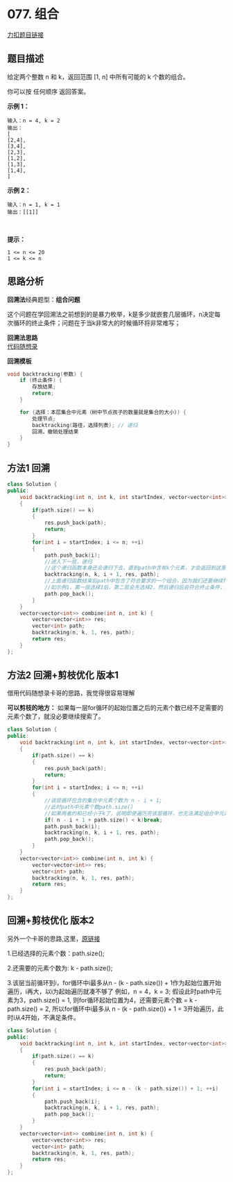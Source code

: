 # 077. 组合  

[力扣题目链接](https://leetcode-cn.com/problems/combinations/)   


## 题目描述  

给定两个整数 n 和 k，返回范围 [1, n] 中所有可能的 k 个数的组合。  

你可以按 任何顺序 返回答案。  


**示例 1：**  

    输入：n = 4, k = 2
    输出：
    [
    [2,4],
    [3,4],
    [2,3],
    [1,2],
    [1,3],
    [1,4],
    ]

**示例 2：**  

    输入：n = 1, k = 1
    输出：[[1]]
 

**提示：**

    1 <= n <= 20
    1 <= k <= n


## 思路分析  

**回溯法**经典题型：**组合问题**    

这个问题在学回溯法之前想到的是暴力枚举，k是多少就嵌套几层循环，n决定每次循环的终止条件；问题在于当k非常大的时候循环将非常难写；  


**回溯法思路**  
[代码随想录](https://programmercarl.com/0077.%E7%BB%84%E5%90%88.html#%E5%9B%9E%E6%BA%AF%E6%B3%95%E4%B8%89%E9%83%A8%E6%9B%B2)  

**回溯模板**  
```cpp
void backtracking(参数) {
    if (终止条件) {
        存放结果;
        return;
    }

    for (选择：本层集合中元素（树中节点孩子的数量就是集合的大小）) {
        处理节点;
        backtracking(路径，选择列表); // 递归
        回溯，撤销处理结果
    }
}
```

## 方法1 回溯

```cpp
class Solution {
public:
    void backtracking(int n, int k, int startIndex, vector<vector<int>>& res, vector<int>& path)
    {
        if(path.size() == k)
        {
            res.push_back(path);
            return;
        }
        for(int i = startIndex; i <= n; ++i)
        {
            path.push_back(i);
            //进入下一层，递归
            //这个递归函数本身还会递归下去，直到path中含有k个元素，才会返回到这里  
            backtracking(n, k, i + 1, res, path);
            //上面递归函数结束后path中包含了符合要求的一个组合，因为我们还要继续for循环，选择当前层下一个元素，所以要把最后一个元素删除
            //如示例1，第一层选择1后，第二层会先选择2，然后递归后会符合终止条件，返回到这里，将2删除，for循环下次选择3，直到for循环选择4，然后将1,4组放入res后到这里，将4删除，然后第二层的for循环结束，函数返回到上一层for循环，也就是第一层，此时i=1开头的组合已经都枚举了，而且path中只剩下了1，会把1删除，然后i=2，继续递归
            path.pop_back();
        }
    }  
    vector<vector<int>> combine(int n, int k) {
        vector<vector<int>> res;
        vector<int> path;
        backtracking(n, k, 1, res, path);
        return res;
    }
};
```



## 方法2 回溯+剪枝优化  版本1

借用代码随想录卡哥的思路，我觉得很容易理解    

**可以剪枝的地方：** 如果每一层for循环的起始位置之后的元素个数已经不足需要的元素个数了，就没必要继续搜索了。  

```cpp
class Solution {
public:
    void backtracking(int n, int k, int startIndex, vector<vector<int>>& res, vector<int>& path)
    {
        if(path.size() == k)
        {
            res.push_back(path);
            return;
        }
        for(int i = startIndex; i <= n; ++i)
        {
            //该层循环包含的集合中元素个数为 n - i + 1;
            //此时path中元素个数path.size()
            //如果两者的和已经小于k了，说明即使遍历完该层循环，也无法满足组合中元素个数是k的要求，可以直接将该层循环结束掉
            if( n - i + 1 + path.size() < k)break;
            path.push_back(i);
            backtracking(n, k, i + 1, res, path);
            path.pop_back();
        }
    }  
    vector<vector<int>> combine(int n, int k) {
        vector<vector<int>> res;
        vector<int> path;
        backtracking(n, k, 1, res, path);
        return res;
    }
};
```


## 回溯+剪枝优化  版本2  

另外一个卡哥的思路,这里，[原链接](https://programmercarl.com/0077.%E7%BB%84%E5%90%88.html#%E5%9B%9E%E6%BA%AF%E6%B3%95%E4%B8%89%E9%83%A8%E6%9B%B2)  

1.已经选择的元素个数：path.size();

2.还需要的元素个数为: k - path.size();

3.该层当前循环到i，for循环中i最多从n - (k - path.size()) + 1作为起始位置开始遍历，i再大，以i为起始遍历就凑不够了
例如，n = 4，k = 3; 假设此时path中元素为3，path.size() = 1, 则for循环起始位置为4，还需要元素个数 = k - path.size() = 2, 所以for循环中i最多从 n - (k - path.size()) + 1 = 3开始遍历，此时i从4开始，不满足条件。


```cpp
class Solution {
public:
    void backtracking(int n, int k, int startIndex, vector<vector<int>>& res, vector<int>& path)
    {
        if(path.size() == k)
        {
            res.push_back(path);
            return;
        }
        for(int i = startIndex; i <= n - (k - path.size()) + 1; ++i)
        {
            path.push_back(i);
            backtracking(n, k, i + 1, res, path);
            path.pop_back();
        }
    }  
    vector<vector<int>> combine(int n, int k) {
        vector<vector<int>> res;
        vector<int> path;
        backtracking(n, k, 1, res, path);
        return res;
    }
};
```
